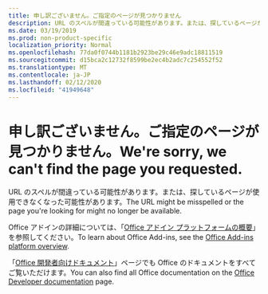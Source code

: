 ```yaml
---
title: 申し訳ございません。ご指定のページが見つかりません
description: URL のスペルが間違っている可能性があります。または、探しているページが使用できなくなった可能性があります。
ms.date: 03/19/2019
ms.prod: non-product-specific
localization_priority: Normal
ms.openlocfilehash: 77da0f0744b1181b2923be29c46e9adc18811519
ms.sourcegitcommit: d15bca2c12732f8599be2ec4b2adc7c254552f52
ms.translationtype: MT
ms.contentlocale: ja-JP
ms.lasthandoff: 02/12/2020
ms.locfileid: "41949648"
---
```

# <a name="were-sorry-we-cant-find-the-page-you-requested"></a><span data-ttu-id="29408-103">申し訳ございません。ご指定のページが見つかりません。</span><span class="sxs-lookup"><span data-stu-id="29408-103">We're sorry, we can't find the page you requested.</span></span>

<span data-ttu-id="29408-104">URL のスペルが間違っている可能性があります。または、探しているページが使用できなくなった可能性があります。</span><span class="sxs-lookup"><span data-stu-id="29408-104">The URL might be misspelled or the page you're looking for might no longer be available.</span></span>  

<span data-ttu-id="29408-105">Office アドインの詳細については、「[Office アドイン プラットフォームの概要](/office/dev/add-ins/overview/office-add-ins)」を参照してください。</span><span class="sxs-lookup"><span data-stu-id="29408-105">To learn about Office Add-ins, see the [Office Add-ins platform overview](/office/dev/add-ins/overview/office-add-ins).</span></span>

<span data-ttu-id="29408-106">「[Office 開発者向けドキュメント](https://developer.microsoft.com/office/docs)」ページでも Office のドキュメントをすべてご覧いただけます。</span><span class="sxs-lookup"><span data-stu-id="29408-106">You can also find all Office documentation on the [Office Developer documentation](https://developer.microsoft.com/office/docs) page.</span></span>

